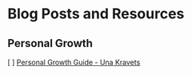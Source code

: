 # Blog Posts and Resources

## Personal Growth
[ ] [Personal Growth Guide - Una Kravets](http://una.im/personal-goals-guide/#💁)
